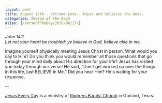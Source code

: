 ```yaml
---
layout: post
title: August 17th - Extreme Love...hopes and believes the best.
categories: [Verse of the Day]
alias: [/VerseOfTheDay/2010/08/17/]
---
```


_John 14:1  
Let not your heart be troubled: ye believe in God, believe also in
me._

Imagine yourself physically meeting Jesus Christ in person. What
would you say to Him? Do you think you would remember all those
questions that go through your mind daily about His direction for
your life? Jesus has visited you today through our verse! He said,
"Don't get worked up over the things in this life, just BELIEVE in
Me." Did you hear Him? He's waiting for your response.

 --

<a href=http://jesuseveryday.net>Jesus Every Day</a> is a ministry of <a href=http://rodgersbaptist.net>Rodgers Baptist Church</a> in Garland, Texas.
